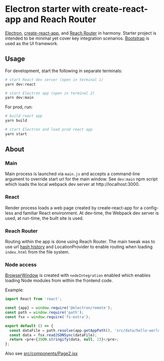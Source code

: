 # Electron starter with create-react-app and Reach Router
[Electron](https://electronjs.org/), [create-react-app](https://create-react-app.dev/), and [Reach Router](https://reach.tech/router) in harmony.
Starter project is intended to be minimal yet cover key integration scenarios.  [Bootstrap](https://getbootstrap.com/) is used as the UI framework.

## Usage
For development, start the following in separate terminals:
```bash
# start React dev server (open in terminal 1)
yarn dev:react

# start Electron app (open in terminal 2)
yarn dev:main
```

For prod, run:
```bash
# build react app
yarn build

# start Electron and load prod react app
yarn start
```

## About
### Main
Main process is launched via `main.js` and accepts a command-line argument to override start url for the main window.  See `dev:main` npm script which loads the local webpack dev server at http://localhost:3000.

### React
Render process loads a web page created by create-react-app for a config-less and familiar React environment.  At dev-time, the Webpack dev server is used, at run-time, the built site is used.

### Reach Router
Routing within the app is done using Reach Router.  The main tweak was to use url [hash history](https://www.npmjs.com/package/hash-source) and LocationProvider to enable routing when loading `index.html` from the file system.

### Node access
[BrowserWindow](https://electronjs.org/docs/api/browser-window) is created with `nodeIntegration` enabled which enables loading Node modules from within the frontend code.

Example:
```javascript
import React from 'react';

const {app} = window.require('@electron/remote');
const path = window.require('path');
const fsx = window.require('fs-extra');

export default () => {
  const dataFile = path.resolve(app.getAppPath(), 'src/data/hello-world.json');
  const data = fsx.readJSONSync(dataFile);
  return <pre>{JSON.stringify(data, null, 2)}</pre>;
};
```
Also see [src/components/Page2.jsx](/src/components/Page2.jsx)
